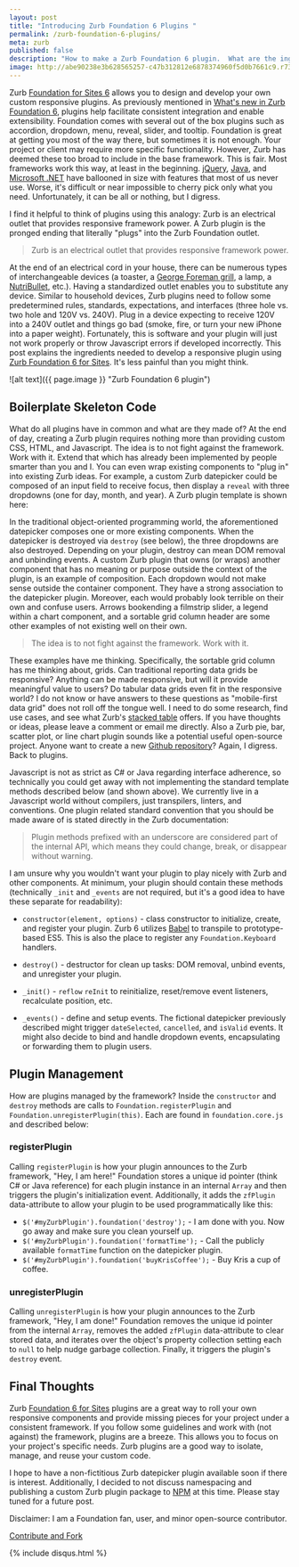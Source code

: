 ```yaml
---
layout: post
title: "Introducing Zurb Foundation 6 Plugins "
permalink: /zurb-foundation-6-plugins/
meta: zurb
published: false
description: "How to make a Zurb Foundation 6 plugin.  What are the ingredients?  Boilerplate Javascript code functions."
image: http://abe90238e3b628565257-c47b312812e6878374960f5d0b7661c9.r73.cf1.rackcdn.com/zurb-plugin.jpg
---
```

Zurb [Foundation for Sites 6](http://foundation.zurb.com/sites/docs/) allows you to design and develop your own custom responsive plugins.  As previously mentioned in [What's new in Zurb Foundation 6](/zurb-foundation-6-whats-new/), plugins help facilitate consistent integration and enable extensibility.  Foundation comes with several out of the box plugins such as accordion, dropdown, menu, reveal, slider, and tooltip.  Foundation is great at getting you most of the way there, but sometimes it is not enough.  Your project or client may require more specific functionality.  However, Zurb has deemed these too broad to include in the base framework.  This is fair.  Most frameworks work this way, at least in the beginning.  [jQuery](http://jquery.com/), [Java](http://www.java.com/), and [Microsoft .NET](https://www.microsoft.com/net/) have ballooned in size with features that most of us never use.  Worse, it's difficult or near impossible to cherry pick only what you need.  Unfortunately, it can be all or nothing, but I digress.

I find it helpful to think of plugins using this analogy: Zurb is an electrical outlet that provides responsive framework power.  A Zurb plugin is the pronged ending that literally "plugs" into the Zurb Foundation outlet.

> Zurb is an electrical outlet that provides responsive framework power.

At the end of an electrical cord in your house, there can be numerous types of interchangeable devices (a toaster, a [George Foreman grill](http://amzn.to/1SlxFNn), a lamp, a [NutriBullet](http://amzn.to/1MJdJXE), etc.).  Having a standardized outlet enables you to substitute any device.  Similar to household devices, Zurb plugins need to follow some predetermined rules, standards, expectations, and interfaces (three hole vs. two hole and 120V vs. 240V).  Plug in a device expecting to receive 120V into a 240V outlet and things go bad (smoke, fire, or turn your new iPhone into a paper weight).  Fortunately, this is software and your plugin will just not work properly or throw Javascript errors if developed incorrectly.  This post explains the ingredients needed to develop a responsive plugin using [Zurb Foundation 6 for Sites](http://foundation.zurb.com/sites). It's less painful than you might think.

![alt text]({{ page.image }} "Zurb Foundation 6 plugin")

## Boilerplate Skeleton Code

What do all plugins have in common and what are they made of?  At the end of day, creating a Zurb plugin requires nothing more than providing custom CSS, HTML, and Javascript.  The idea is to not fight against the framework.  Work with it.  Extend that which has already been implemented by people smarter than you and I.  You can even wrap existing components to "plug in" into existing Zurb ideas.  For example, a custom Zurb datepicker could be composed of an input field to receive focus, then display a `reveal` with three dropdowns (one for day, month, and year).  A Zurb plugin template is shown here:

<script src="https://gist.github.com/dragthor/0cea3539e5eca54dc0f9fca0b82f5f48.js"></script>

In the traditional object-oriented programming world, the aforementioned datepicker composes one or more existing components.  When the datepicker is destroyed via `destroy` (see below), the three dropdowns are also destroyed.  Depending on your plugin, destroy can mean DOM removal and unbinding events.  A custom Zurb plugin that owns (or wraps) another component that has no meaning or purpose outside the context of the plugin, is an example of composition.  Each dropdown would not make sense outside the container component.  They have a strong association to the datepicker plugin.  Moreover, each would probably look terrible on their own and confuse users.  Arrows bookending a filmstrip slider, a legend within a chart component, and a sortable grid column header are some other examples of not existing well on their own.

> The idea is to not fight against the framework.  Work with it.

These examples have me thinking.  Specifically, the sortable grid column has me thinking about, grids.  Can traditional reporting data grids be responsive?  Anything can be made responsive, but will it provide meaningful value to users?  Do tabular data grids even fit in the responsive world?  I do not know or have answers to these questions as "mobile-first data grid" does not roll off the tongue well.  I need to do some research, find use cases, and see what Zurb's [stacked table](http://foundation.zurb.com/sites/docs/table.html) offers.  If you have thoughts or ideas, please leave a comment or email me directly.  Also a Zurb pie, bar, scatter plot, or line chart plugin sounds like a potential useful open-source project. Anyone want to create a new [Github repository](https://github.com/open-source)?  Again, I digress.  Back to plugins.

Javascript is not as strict as C# or Java regarding interface adherence, so technically you could get away with not implementing the standard template methods described below (and shown above).  We currently live in a Javascript world without compilers, just transpilers, linters, and conventions.  One plugin related standard convention that you should be made aware of is stated directly in the Zurb documentation:  

> Plugin methods prefixed with an underscore are considered part of the internal API, which means they could change, break, or disappear without warning. 

I am unsure why you wouldn't want your plugin to play nicely with Zurb and other components.  At minimum, your plugin should contain these methods (technically `_init` and `_events` are not required, but it's a good idea to have these separate for readability):  

* `constructor(element, options)` - class constructor to initialize, create, and register your plugin.  Zurb 6 utilizes [Babel](https://babeljs.io) to transpile to prototype-based ES5.  This is also the place to register any `Foundation.Keyboard` handlers.  

* `destroy()` - destructor for clean up tasks: DOM removal, unbind events, and unregister your plugin. 

* `_init()` -  `reflow` `reInit` to reinitialize, reset/remove event listeners, recalculate position, etc.   

* `_events()` - define and setup events.  The fictional datepicker previously described might trigger `dateSelected`, `cancelled`, and `isValid` events.  It might also decide to bind and handle dropdown events, encapsulating or forwarding them to plugin users.

## Plugin Management 

How are plugins managed by the framework?  Inside the `constructor` and `destroy` methods are calls to `Foundation.registerPlugin` and `Foundation.unregisterPlugin(this)`.  Each are found in `foundation.core.js` and described below:

### registerPlugin

Calling `registerPlugin` is how your plugin announces to the Zurb framework, "Hey, I am here!"  Foundation stores a unique id pointer (think C# or Java reference) for each plugin instance in an internal `Array` and then triggers the plugin's initialization event.  Additionally, it adds the `zfPlugin` data-attribute to allow your plugin to be used programmatically like this:

* `$('#myZurbPlugin').foundation('destroy');` - I am done with you.  Now go away and make sure you clean yourself up.
* `$('#myZurbPlugin').foundation('formatTime');` - Call the publicly available `formatTime` function on the datepicker plugin.
* `$('#myZurbPlugin').foundation('buyKrisCoffee');` - Buy Kris a cup of coffee.

### unregisterPlugin

Calling `unregisterPlugin` is how your plugin announces to the Zurb framework, "Hey, I am done!"  Foundation removes the unique id pointer from the internal `Array`, removes the added `zfPlugin` data-attribute to clear stored data, and iterates over the object's property collection setting each to `null` to help nudge garbage collection.  Finally, it triggers the plugin's `destroy` event.

<script src="https://gist.github.com/dragthor/8ca90a0cd019c1fcb3f45eec7f893904.js"></script> 

## Final Thoughts

Zurb [Foundation 6 for Sites](http://foundation.zurb.com/sites/docs/) plugins are a great way to roll your own responsive components and provide missing pieces for your project under a consistent framework.  If you follow some guidelines and work with (not against) the framework, plugins are a breeze.  This allows you to focus on your project's specific needs.  Zurb plugins are a good way to isolate, manage, and reuse your custom code.

I hope to have a non-fictitious Zurb datepicker plugin available soon if there is interest.  Additionally, I decided to not discuss namespacing and publishing a custom Zurb plugin package to [NPM](https://www.npmjs.com/) at this time.  Please stay tuned for a future post. 

Disclaimer: I am a Foundation fan, user, and minor open-source contributor.

<span class="fi-page-edit size-21"></span> <a href="{{ site.post_source_root }}2016-04-20-zurb-foundation-6-plugins.markdown" target="_blank">Contribute and Fork</a>

{% include disqus.html %}
